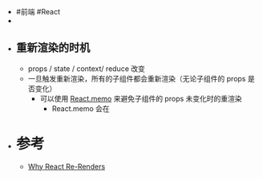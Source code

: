 - #前端 #React
-
- ## 重新渲染的时机
	- props / state / context/ reduce 改变
	- 一旦触发重新渲染，所有的子组件都会重新渲染（无论子组件的 props 是否变化）
		- 可以使用 [React.memo](https://reactjs.org/docs/react-api.html#reactmemo) 来避免子组件的 props 未变化时的重渲染
			- React.memo 会在
- # 参考
	- [Why React Re-Renders](https://www.joshwcomeau.com/react/why-react-re-renders/)